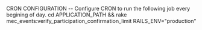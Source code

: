 CRON CONFIGURATION
-- Configure CRON to run the following job every begining of day.
cd APPLICATION_PATH && rake mec_events:verify_participation_confirmation_limit RAILS_ENV="production"
